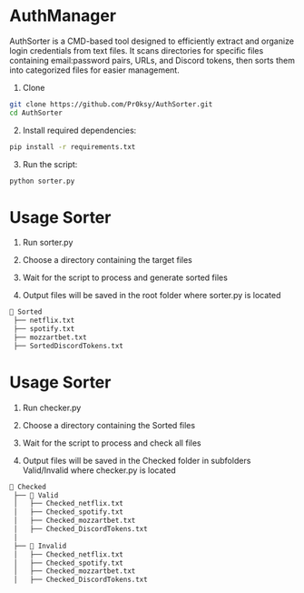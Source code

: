 # AuthManager

AuthSorter is a CMD-based tool designed to efficiently extract and organize login credentials from text files. It scans directories for specific files containing email:password pairs, URLs, and Discord tokens, then sorts them into categorized files for easier management.

1. Clone
```sh
git clone https://github.com/Pr0ksy/AuthSorter.git
cd AuthSorter
  ```
2. Install required dependencies:
```sh
pip install -r requirements.txt
  ```
3. Run the script:
```sh
python sorter.py
  ```

# Usage Sorter

1. Run sorter.py

2. Choose a directory containing the target files

3. Wait for the script to process and generate sorted files

4. Output files will be saved in the root folder where sorter.py is located


```sh
📂 Sorted
 ├── netflix.txt
 ├── spotify.txt
 ├── mozzartbet.txt
 ├── SortedDiscordTokens.txt
```



# Usage Sorter

1. Run checker.py

2. Choose a directory containing the Sorted files

3. Wait for the script to process and check all files

4. Output files will be saved in the Checked folder in subfolders Valid/Invalid where checker.py is located

```sh
📂 Checked
 ├── 📂 Valid
 │   ├── Checked_netflix.txt
 │   ├── Checked_spotify.txt
 │   ├── Checked_mozzartbet.txt
 │   ├── Checked_DiscordTokens.txt
 │
 ├── 📂 Invalid
 │   ├── Checked_netflix.txt
 │   ├── Checked_spotify.txt
 │   ├── Checked_mozzartbet.txt
 │   ├── Checked_DiscordTokens.txt
```
